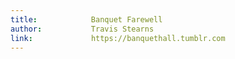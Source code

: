 ```yaml
---
title:            Banquet Farewell
author:           Travis Stearns
link:             https://banquethall.tumblr.com
---
```

